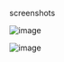 screenshots

![image](https://github.com/ddeshav222/Plant-leaf-Disease-detection/assets/98301962/0fdfc297-fb9c-4791-bac6-79bceadeb792)

![image](https://github.com/ddeshav222/Plant-leaf-Disease-detection/assets/98301962/fd9d68cc-4f9c-4a03-891a-0e4ccd76f694)
